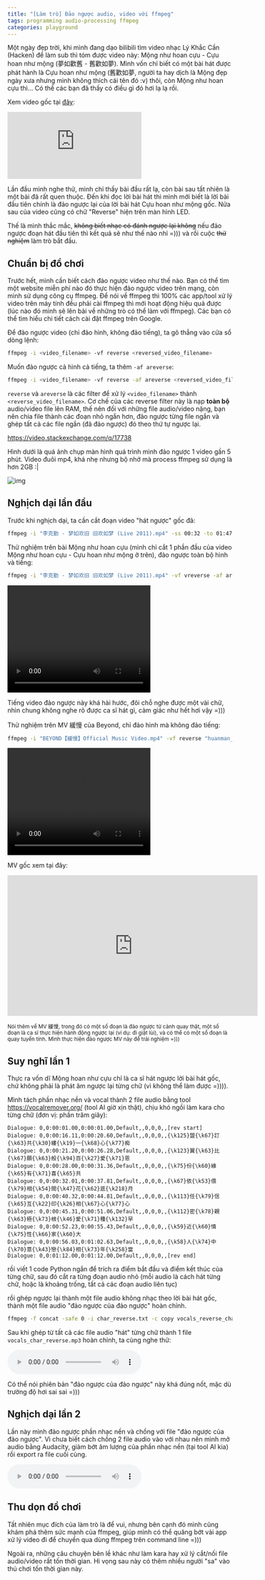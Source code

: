 ```yaml
---
title: "[Làm trò] Đảo ngược audio, video với ffmpeg"
tags: programming audio-processing ffmpeg
categories: playground
---
```


Một ngày đẹp trời, khi mình đang dạo bilibili tìm video nhạc Lý Khắc Cần (Hacken) để làm sub thì tóm được video này: Mộng như hoan cựu - Cựu hoan như mộng (夢如歡舊 - 舊歡如夢). Mình vốn chỉ biết có một bài hát được phát hành là Cựu hoan như mộng (舊歡如夢, người ta hay dịch là Mộng đẹp ngày xưa nhưng mình không thích cái tên đó :v) thôi, còn Mộng như hoan cựu thì... Có thể các bạn đã thấy có điều gì đó hơi lạ lạ rồi.

Xem video gốc tại [đây](https://www.bilibili.com/video/BV1LW411Y778/):

<iframe src="https://player.bilibili.com/player.html?aid=16973656&bvid=BV1LW411Y778&cid=27746659" scrolling="no" border="0" frameborder="no" framespacing="0" allowfullscreen="true"></iframe>

Lần đầu mình nghe thử, mình chỉ thấy bài đầu rất lạ, còn bài sau tất nhiên là một bài đã rất quen thuộc. Đến khi đọc lời bài hát thì mình mới biết là lời bài đầu tiên chính là đảo ngược lại của lời bài hát Cựu hoan như mộng gốc. Nửa sau của video cũng có chữ "Reverse" hiện trên màn hình LED.

Thế là mình thắc mắc, ~~không biết nhạc có đánh ngược lại không~~ nếu đảo ngược đoạn hát đầu tiên thì kết quả sẽ như thế nào nhỉ =))) và rồi cuộc ~~thử nghiệm~~ làm trò bắt đầu.

## Chuẩn bị đồ chơi

Trước hết, mình cần biết cách đảo ngược video như thế nào. Bạn có thể tìm một website miễn phí nào đó thực hiện đảo ngược video trên mạng, còn mình sử dụng công cụ ffmpeg. Để nói về ffmpeg thì 100% các app/tool xử lý video trên máy tính đều phải cài ffmpeg thì mới hoạt động hiệu quả được (lúc nào đó mình sẽ lên bài về những trò có thể làm với ffmpeg). Các bạn có thể tìm hiểu chi tiết cách cài đặt ffmpeg trên Google.

Để đảo ngược video (chỉ đảo hình, không đảo tiếng), ta gõ thẳng vào cửa sổ dòng lệnh:

```bash
ffmpeg -i <video_filename> -vf reverse <reversed_video_filename>
```

Muốn đảo ngược cả hình cả tiếng, ta thêm `-af areverse`:

```bash
ffmpeg -i <video_filename> -vf reverse -af areverse <reversed_video_filename>
```

`reverse` và `areverse` là các filter để xử lý `<video_filename>` thành `<reverse_video_filename>`. Cơ chế của các reverse filter này là nạp **toàn bộ** audio/video file lên RAM, thế nên đối với những file audio/video nặng, bạn nên chia file thành các đoạn nhỏ ngắn hơn, đảo ngược từng file ngắn và ghép tất cả các file ngắn (đã đảo ngược) đó theo thứ tự ngược lại.

https://video.stackexchange.com/q/17738

Hình dưới là quá ảnh chụp màn hình quá trình mình đảo ngược 1 video gần 5 phút. Video đuôi mp4, khá nhẹ nhưng bộ nhớ mà process ffmpeg sử dụng là hơn 2GB :|

![img]()

## Nghịch dại lần đầu

Trước khi nghịch dại, ta cần cắt đoạn video "hát ngược" gốc đã:

```bash
ffmpeg -i "李克勤 - 梦如欢旧 旧欢如梦 (Live 2011).mp4" -ss 00:32 -to 01:47 "李克勤 - 梦如欢旧.mp4"
```

Thử nghiệm trên bài Mộng như hoan cựu (mình chỉ cắt 1 phần đầu của video Mộng như hoan cựu - Cựu hoan như mộng ở trên), đảo ngược toàn bộ hình và tiếng:

```bash
ffmpeg -i "李克勤 - 梦如欢旧 旧欢如梦 (Live 2011).mp4" -vf vreverse -af areverse -ss 00:01 -to 01:12 "李克勤 - 梦如欢旧 (reverse).mp4"
```

<video width="320" height="240" controls>
  <source src="/static/reverse-video/李克勤 - 梦如欢旧 (reverse).mp4" type="video/mp4">
  Xem trên Google Drive tại đây: [link](link)
</video>

Tiếng video đảo ngược này khá hài hước, đôi chỗ nghe được một vài chữ, nhìn chung không nghe rõ được ca sĩ hát gì, cảm giác như hết hơi vậy =)))

Thử nghiệm trên MV 緩慢 của Beyond, chỉ đảo hình mà không đảo tiếng:

```bash
ffmpeg -i "BEYOND【緩慢】Official Music Video.mp4" -vf reverse "huanman_reverse.mp4"
```

<video width="320" height="240" controls>
  <source src="/static/reverse-video/huanman_reverse.mp4" type="video/mp4">
  Xem trên Google Drive tại đây: [link](link)
</video>

MV gốc xem tại đây:

<iframe width="560" height="315" src="https://www.youtube.com/embed/Oxb40lBURW0" title="YouTube video player" frameborder="0" allow="accelerometer; autoplay; clipboard-write; encrypted-media; gyroscope; picture-in-picture; web-share" allowfullscreen></iframe>

<small>Nói thêm về MV 緩慢, trong đó có một số đoạn là đảo ngược từ cảnh quay thật, một số đoạn là ca sĩ thực hiện hành động ngược lại (ví dụ: đi giật lùi), và có thể có một số đoạn là quay tuyến tính. Mình thực hiện đảo ngược MV này để trải nghiệm =)))</small>

## Suy nghĩ lần 1

Thực ra vốn dĩ Mộng hoan như cựu chỉ là ca sĩ hát ngược lời bài hát gốc, chứ không phải là phát âm ngược lại từng chữ (vì không thể làm được =)))). 

Mình tách phần nhạc nền và vocal thành 2 file audio bằng tool https://vocalremover.org/ (tool AI giờ xịn thật), chịu khó ngồi làm kara cho từng chữ (đơn vị: phần trăm giây):

```text
Dialogue: 0,0:00:01.00,0:00:01.00,Default,,0,0,0,,[rev start]
Dialogue: 0,0:00:16.11,0:00:20.60,Default,,0,0,0,,{\k125}盟{\k67}訂{\k63}共{\k30}縷{\k19}一{\k68}心{\k77}痴
Dialogue: 0,0:00:21.20,0:00:26.28,Default,,0,0,0,,{\k123}翼{\k63}比{\k67}願{\k63}般{\k94}百{\k27}愛{\k71}恩
Dialogue: 0,0:00:28.00,0:00:31.36,Default,,0,0,0,,{\k75}份{\k60}緣{\k65}有{\k71}喜{\k65}共
Dialogue: 0,0:00:32.01,0:00:37.81,Default,,0,0,0,,{\k67}依{\k53}偎{\k79}相{\k54}間{\k47}花{\k62}底{\k218}月
Dialogue: 0,0:00:40.32,0:00:44.81,Default,,0,0,0,,{\k113}任{\k79}信{\k65}互{\k22}印{\k26}相{\k67}心{\k77}心
Dialogue: 0,0:00:45.31,0:00:51.06,Default,,0,0,0,,{\k112}密{\k78}親{\k63}極{\k73}根{\k46}愛{\k71}種{\k132}早
Dialogue: 0,0:00:52.23,0:00:55.43,Default,,0,0,0,,{\k59}近{\k60}情{\k75}性{\k66}家{\k60}大
Dialogue: 0,0:00:56.03,0:01:02.63,Default,,0,0,0,,{\k58}人{\k74}中{\k70}意{\k43}戀{\k84}相{\k73}年{\k258}當
Dialogue: 0,0:01:12.00,0:01:12.00,Default,,0,0,0,,[rev end]
```

rồi viết 1 code Python ngắn để trích ra điểm bắt đầu và điểm kết thúc của từng chữ, sau đó cắt ra từng đoạn audio nhỏ (mỗi audio là cách hát từng chữ, hoặc là khoảng trống, tất cả các đoạn audio liên tục)

<script src="https://gist.github.com/tunc2112/f64e7c776150b32ca96b24be6beee280.js"></script>

rồi ghép ngược lại thành một file audio không nhạc theo lời bài hát gốc, thành một file audio "đảo ngược của đảo ngược" hoàn chỉnh.

```bash
ffmpeg -f concat -safe 0 -i char_reverse.txt -c copy vocals_reverse_char.mp3
```

Sau khi ghép từ tất cả các file audio "hát" từng chữ thành 1 file `vocals_char_reverse.mp3` hoàn chỉnh, ta cùng nghe thử:

<audio controls>
  <source src="/static/reverse-video/vocals_char_reverse.mp3" type="audio/mpeg">
  Xem trên Google Drive tại đây: [link](link)
</audio>

Có thể nói phiên bản "đảo ngược của đảo ngược" này khá đúng nốt, mặc dù trường độ hơi sai sai =)))

## Nghịch dại lần 2

Lần này mình đảo ngược phần nhạc nền và chồng với file "đảo ngược của đảo ngược". Vì chưa biết cách chồng 2 file audio vào với nhau nên mình mở audio bằng Audacity, giảm bớt âm lượng của phần nhạc nền (tại tool AI kia) rồi export ra file cuối cùng.

<audio controls>
  <source src="/static/reverse-video/vocals_char_music_reverse.mp3" type="audio/mpeg">
  Xem trên Google Drive tại đây: [link](link)
</audio>

## Thu dọn đồ chơi

Tất nhiên mục đích của làm trò là để vui, nhưng bên cạnh đó mình cũng khám phá thêm sức mạnh của ffmpeg, giúp mình có thể quăng bớt vài app xử lý video đi để chuyển qua dùng ffmpeg trên command line =)))

Ngoài ra, những câu chuyện bên lề khác như làm kara hay xử lý cắt/nối file audio/video rất tốn thời gian. Hi vọng sau này có thêm nhiều người "sa" vào thú chơi tốn thời gian này.
